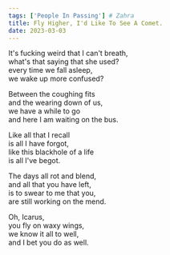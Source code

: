 ```yaml
---  
tags: ['People In Passing'] # Zahra
title: Fly Higher, I'd Like To See A Comet.
date: 2023-03-03
---
```


It's fucking weird that I can't breath,  
what's that saying that she used?  
every time we fall asleep,  
we wake up more confused?

Between the coughing fits  
and the wearing down of us,  
we have a while to go  
and here I am waiting on the bus.

Like all that I recall  
is all I have forgot,  
like this blackhole of a life  
is all I've begot.

The days all rot and blend,  
and all that you have left,  
is to swear to me that you,  
are still working on the mend.

Oh, Icarus,  
you fly on waxy wings,  
we know it all to well,  
and I bet you do as well.
